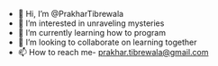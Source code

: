 - 👋 Hi, I’m @PrakharTibrewala
- 👀 I’m interested in unraveling mysteries
- 🌱 I’m currently learning how to program
- 💞️ I’m looking to collaborate on learning together
- 📫 How to reach me- prakhar.tibrewala@gmail.com

<!---
PrakharTibrewala/PrakharTibrewala is a ✨ special ✨ repository because its `README.md` (this file) appears on your GitHub profile.
You can click the Preview link to take a look at your changes.
--->
